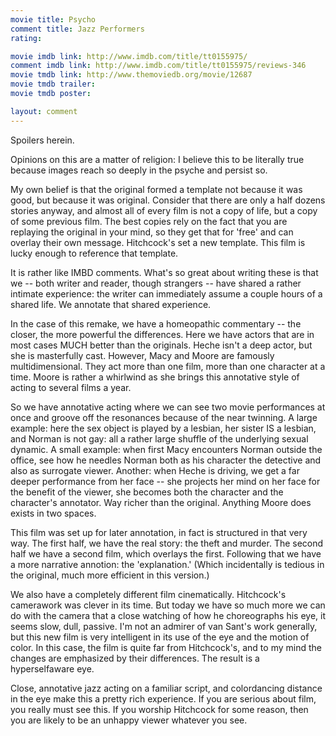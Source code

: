 ```yaml
---
movie title: Psycho
comment title: Jazz Performers
rating: 

movie imdb link: http://www.imdb.com/title/tt0155975/
comment imdb link: http://www.imdb.com/title/tt0155975/reviews-346
movie tmdb link: http://www.themoviedb.org/movie/12687
movie tmdb trailer: 
movie tmdb poster: 

layout: comment
---
```


Spoilers herein.

Opinions on this are a matter of religion: I believe this to be literally true because images reach so deeply in the psyche and persist so.

My own belief is that the original formed a template not because it was good, but because it was original. Consider that there are only a half dozens stories anyway, and almost all of every film is not a copy of life, but a copy of some previous film. The best copies rely on the fact that you are replaying the original in your mind, so they get that for 'free' and can overlay their own message. Hitchcock's set a new template. This film is lucky enough to reference that template.

It is rather like IMBD comments. What's so great about writing these is that we -- both writer and reader, though strangers -- have shared a rather intimate experience: the writer can immediately assume a couple hours of a shared life. We annotate that shared experience.

In the case of this remake, we have a homeopathic commentary -- the closer, the more powerful the differences. Here we have actors that are in most cases MUCH better than the originals. Heche isn't a deep actor, but she is masterfully cast. However, Macy and Moore are famously multidimensional. They act more than one film, more than one character at a time. Moore is rather a whirlwind as she brings this annotative style of acting to several films a year.

So we have annotative acting where we can see two movie performances at once and groove off the resonances because of the near twinning. A large example: here the sex object is played by a lesbian, her sister IS a lesbian, and Norman is not gay: all a rather large shuffle of the underlying sexual dynamic. A small example: when first Macy encounters Norman outside the office, see how he needles Norman both as his character the detective and also as surrogate viewer. Another: when Heche is driving, we get a far deeper performance from her face -- she projects her mind on her face for the benefit of the viewer, she becomes both the character and the character's annotator. Way richer than the original. Anything Moore does exists in two spaces.

This film was set up for later annotation, in fact is structured in that very way. The first half, we have the real story: the theft and murder. The second half we have a second film, which overlays the first. Following that we have a more narrative annotion: the 'explanation.' (Which incidentally is tedious in the original, much more efficient in this version.)

We also have a completely different film cinematically. Hitchcock's camerawork was clever in its time. But today we have so much more we can do with the camera that a close watching of how he choreographs his eye, it seems slow, dull, passive. I'm not an admirer of van Sant's work generally, but this new film is very intelligent in its use of the eye and the motion of color. In this case, the film is quite far from Hitchcock's, and to my mind the changes are emphasized by their differences. The result is a hyperselfaware eye.

Close, annotative jazz acting on a familiar script, and colordancing distance in the eye make this a pretty rich experience. If you are serious about film, you really must see this. If you worship Hitchcock for some reason, then you are likely to be an unhappy viewer whatever you see.